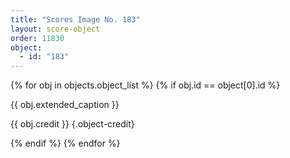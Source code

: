 ```yaml
---
title: "Scores Image No. 183"
layout: score-object
order: 11830
object:
  - id: "183"
---
```


{% for obj in objects.object_list %}
{% if obj.id == object[0].id %}

{{ obj.extended_caption }}

{{ obj.credit }} {.object-credit}

{% endif %}
{% endfor %}
